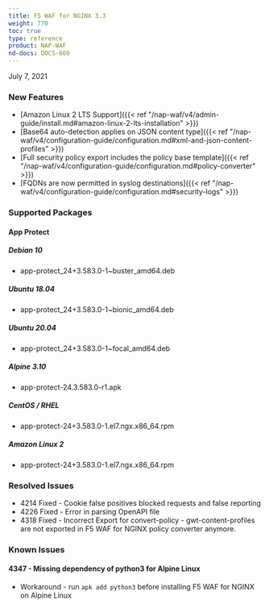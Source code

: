 ```yaml
---
title: F5 WAF for NGINX 3.3
weight: 770
toc: true
type: reference
product: NAP-WAF
nd-docs: DOCS-660
---
```


July 7, 2021

### New Features

- [Amazon Linux 2 LTS Support]({{< ref "/nap-waf/v4/admin-guide/install.md#amazon-linux-2-lts-installation" >}})
- [Base64 auto-detection applies on JSON content type]({{< ref "/nap-waf/v4/configuration-guide/configuration.md#xml-and-json-content-profiles" >}})
- [Full security policy export includes the policy base template]({{< ref "/nap-waf/v4/configuration-guide/configuration.md#policy-converter" >}})
- [FQDNs are now permitted in syslog destinations]({{< ref "/nap-waf/v4/configuration-guide/configuration.md#security-logs" >}})


### Supported Packages

#### App Protect

##### Debian 10

- app-protect_24+3.583.0-1~buster_amd64.deb

##### Ubuntu 18.04

- app-protect_24+3.583.0-1~bionic_amd64.deb

##### Ubuntu 20.04

- app-protect_24+3.583.0-1~focal_amd64.deb

##### Alpine 3.10

- app-protect-24.3.583.0-r1.apk

##### CentOS / RHEL

- app-protect-24+3.583.0-1.el7.ngx.x86_64.rpm

##### Amazon Linux 2

- app-protect-24+3.583.0-1.el7.ngx.x86_64.rpm

### Resolved Issues

- 4214 Fixed - Cookie false positives blocked requests and false reporting
- 4226 Fixed - Error in parsing OpenAPI file
- 4318 Fixed - Incorrect Export for convert-policy - gwt-content-profiles are not exported in F5 WAF for NGINX policy converter anymore.

### Known Issues

#### 4347 - Missing dependency of python3 for Alpine Linux

- Workaround - run `apk add python3` before installing F5 WAF for NGINX on Alpine Linux
